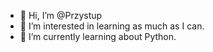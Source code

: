- 👋 Hi, I’m @Przystup
- 👀 I’m interested in learning as much as I can.
- 🌱 I’m currently learning about Python.

<!---
Przystup/Przystup is a ✨ special ✨ repository because its `README.md` (this file) appears on your GitHub profile.
You can click the Preview link to take a look at your changes.
--->
